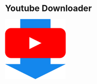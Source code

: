 <html>
    <style>
        #red{
            width: 100px;
            height: 100px;
            background-color: #ff0000;
        }
        .content{
            display: flex;
            flex-direction: column;
            align-items: start;
        }
        .icon{
            height: 200px;
        }
    </style>
    <body>
        <div class="content">
            <div></div>
            <h1>Youtube Downloader</h1>
            <img class="icon" src="./youtube_downloader.png" alt="Youtuber Downloader icon"></img>
        </div>
    </body>
</html>